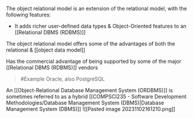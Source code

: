 The object relational model is an extension of the relational model, with the following features:
- It adds richer user-defined data types & Object-Oriented features to an [[Relational DBMS (RDBMS)]]

The object relational model offers some of the advantages of both the relational & [[object data model]]

Has the commercial advantage of being supported by some of the major [[Relational DBMS (RDBMS)]] vendors
>	#Example 
>	Oracle, also PostgreSQL

An [[Object-Relational Database Management System (ORDBMS)]] is sometimes referred to as a hybrid [[COMPSCI235 - Software Development Methodologies/Database Management System (DBMS)|Database Management System (DBMS)]]
![[Pasted image 20231102161210.png]]
